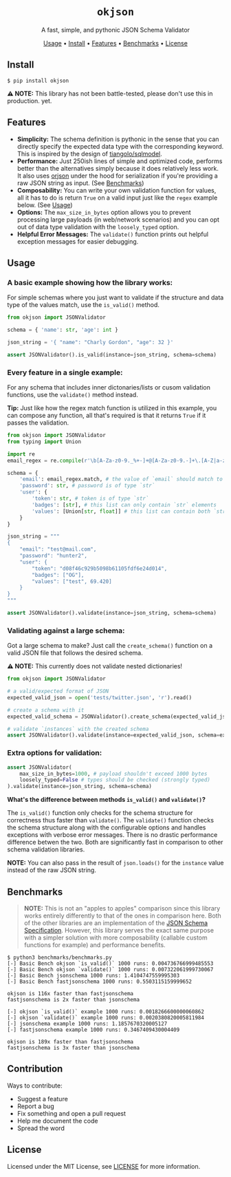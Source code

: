<div align="center">
    <h1><code>okjson</code></h1>
    <p>A fast, simple, and pythonic JSON Schema Validator</p>
    <a href="#usage">Usage</a> • <a href="#install">Install</a> • <a href="#features">Features</a> • <a href="#benchmarks">Benchmarks</a> • <a href="#license">License</a>
</div>

## Install

```
$ pip install okjson
```

**⚠️ NOTE:** This library has not been battle-tested, please don't use this in production. yet.

## Features

- **Simplicity:** The schema definition is pythonic in the sense that you can directly specify the expected data type with the corresponding keyword. This is inspired by the design of [tiangolo/sqlmodel](https://github.com/tiangolo/sqlmodel).
- **Performance:** Just 250ish lines of simple and optimized code, performs better than the alternatives simply because it does relatively less work. It also uses [orjson](https://github.com/ijl/orjson) under the hood for serialization if you're providing a raw JSON string as input.  (See [Benchmarks](#benchmarks))
- **Composability:** You can write your own validation function for values, all it has to do is return `True` on a valid input just like the `regex` example below. (See [Usage](https://github.com/mufeedvh/okjson_bak#every-feature-in-a-single-example))
- **Options:** The `max_size_in_bytes` option allows you to prevent processing large payloads (in web/network scenarios) and you can opt out of data type validation with the `loosely_typed` option.
- **Helpful Error Messages:** The `validate()` function prints out helpful exception messages for easier debugging.

## Usage

### A basic example showing how the library works:

For simple schemas where you just want to validate if the structure and data type of the values match, use the `is_valid()` method.

```py
from okjson import JSONValidator

schema = { 'name': str, 'age': int }

json_string = '{ "name": "Charly Gordon", "age": 32 }'

assert JSONValidator().is_valid(instance=json_string, schema=schema)
```

### Every feature in a single example:

For any schema that includes inner dictonaries/lists or cusom validation functions, use the `validate()` method instead.

**Tip:** Just like how the regex match function is utilized in this example, you can compose any function, all that's required is that it returns `True` if it passes the validation.

```py
from okjson import JSONValidator
from typing import Union

import re
email_regex = re.compile(r'\b[A-Za-z0-9._%+-]+@[A-Za-z0-9.-]+\.[A-Z|a-z]{2,}\b')

schema = {
    'email': email_regex.match, # the value of `email` should match to the compiled email regex above
    'password': str, # password is of type `str`
    'user': {
        'token': str, # token is of type `str`
        'badges': [str], # this list can only contain `str` elements
        'values': [Union[str, float]] # this list can contain both `str` and `float` elements
    }
}

json_string = """
{
    "email": "test@mail.com",
    "password": "hunter2",
    "user": {
        "token": "d08f46c929b5098b61105fdf6e24d014",
        "badges": ["OG"],
        "values": ["test", 69.420]
    }
}
"""

assert JSONValidator().validate(instance=json_string, schema=schema)
```

### Validating against a large schema:

Got a large schema to make? Just call the `create_schema()` function on a valid JSON file that follows the desired schema.

**⚠️ NOTE:** This currently does not validate nested dictionaries!

```py
from okjson import JSONValidator

# a valid/expected format of JSON
expected_valid_json = open('tests/twitter.json', 'r').read()

# create a schema with it
expected_valid_schema = JSONValidator().create_schema(expected_valid_json)

# validate `instances` with the created schema
assert JSONValidator().validate(instance=expected_valid_json, schema=expected_valid_schema)
```

### Extra options for validation:

```py
assert JSONValidator(
    max_size_in_bytes=1000, # payload shouldn't exceed 1000 bytes
    loosely_typed=False # types should be checked (strongly typed)
).validate(instance=json_string, schema=schema)
```

**What's the difference between methods `is_valid()` and `validate()`?**

The `is_valid()` function only checks for the schema structure for correctness thus faster than `validate()`. The `validate()` function checks the schema structure along with the configurable options and handles exceptions with verbose error messages. There is no drastic performance difference betwen the two. Both are significantly fast in comparison to other schema validation libraries.

**NOTE:** You can also pass in the result of `json.loads()` for the `instance` value instead of the raw JSON string.

## Benchmarks

> **NOTE:** This is not an "apples to apples" comparison since this library works entirely differently to that of the ones in comparison here. Both of the other libraries are an implementation of the [JSON Schema Specification](https://json-schema.org/). However, this library serves the exact same purpose with a simpler solution with more composability (callable custom functions for example) and performance benefits.

```
$ python3 benchmarks/benchmarks.py
[-] Basic Bench okjson `is_valid()` 1000 runs: 0.004736766999485553
[-] Basic Bench okjson `validate()` 1000 runs: 0.007322061999730067
[-] Basic Bench jsonschema 1000 runs: 1.4104747559995303
[-] Basic Bench fastjsonschema 1000 runs: 0.5503115159999652

okjson is 116x faster than fastjsonschema
fastjsonschema is 2x faster than jsonschema

[-] okjson `is_valid()` example 1000 runs: 0.0018266600000060862
[-] okjson `validate()` example 1000 runs: 0.0020380820005811984
[-] jsonschema example 1000 runs: 1.1857670320005127
[-] fastjsonschema example 1000 runs: 0.3467409430004409

okjson is 189x faster than fastjsonschema
fastjsonschema is 3x faster than jsonschema
```

## Contribution

Ways to contribute:

- Suggest a feature
- Report a bug
- Fix something and open a pull request
- Help me document the code
- Spread the word

## License

Licensed under the MIT License, see <a href="https://github.com/mufeedvh/okjson/blob/master/LICENSE">LICENSE</a> for more information.

